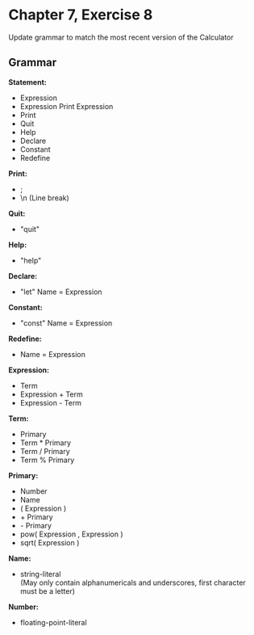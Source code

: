 # Chapter 7, Exercise 8
Update grammar to match the most recent version of the Calculator

## Grammar
__Statement:__
 * Expression
 * Expression Print Expression
 * Print
 * Quit
 * Help
 * Declare
 * Constant
 * Redefine

__Print:__
 * ;
 * \n (Line break) 

__Quit:__
* "quit"

__Help:__
* "help"

__Declare:__
* "let" Name = Expression

__Constant:__
* "const" Name = Expression

__Redefine:__
* Name = Expression

__Expression:__
* Term
* Expression + Term
* Expression - Term

__Term:__
* Primary
* Term * Primary
* Term / Primary
* Term % Primary

__Primary:__
* Number
* Name
* ( Expression )
* \+ Primary
* \- Primary
* pow( Expression , Expression )
* sqrt( Expression )

__Name:__
* string-literal  
(May only contain alphanumericals and underscores, first character must be a letter)

__Number:__
* floating-point-literal
